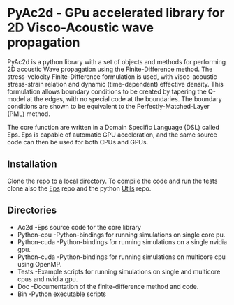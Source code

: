 #  PyAc2d - GPu accelerated library for 2D Visco-Acoustic wave propagation

PyAc2d is a python library with a set of objects and methods for performing
2D acoustic Wave propagation using the Finite-Difference method.
The stress-velocity Finite-Difference formulation is used, with visco-acoustic
stress-strain relation and dynamic (time-dependent) effective density.
This formulation allows boundary conditions to be created by tapering
the Q-model at the edges, with no special code at the boundaries.
The boundary conditions are shown to be equivalent to the 
Perfectly-Matched-Layer (PML) method.

The core function are written in a Domain Specific Language (DSL) 
called Eps.
Eps is capable of automatic GPU acceleration,
and the same source code can then be used for both CPUs and GPUs.

## Installation
Clone the repo to a local directory.
To compile the code and run the tests clone also the 
[Eps](https://github.com/barntsen/Eps.git) repo and the python
[Utils](https://github.com/barntsen/Utils.git) repo.

## Directories

 - Ac2d       -Eps source code for the core library
 - Python-cpu -Python-bindings for running
                simulations on single core pu.
 - Python-cuda -Python-bindings for running
                simulations on a single nvidia gpu.
 - Python-cuda -Python-bindings for running
                simulations on multicore cpu using OpenMP.
 - Tests       -Example scripts for running simulations
                on single and multicore cpus and nvidia gpu.
 - Doc         -Documentation of the finite-difference method
                and code.
 - Bin         -Python executable scripts
